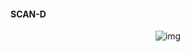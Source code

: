 #### SCAN-D

<p align="center">
  <img src="https://i.postimg.cc/bw4Gt56Y/scan.png" alt="img"/>
</p>


